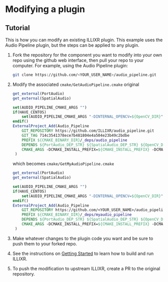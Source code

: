 # Modifying a plugin

## Tutorial

This is how you can modify an existing ILLIXR plugin. This example uses the Audio Pipeline plugin, but the steps can be applied to any plugin.

1.  Fork the repository for the component you want to modify into your own repo using the github
    web interface, then pull your repo to your computer. For example, using the Audio Pipeline plugin:
    ```bash
    git clone https://github.com/<YOUR_USER_NAME>/audio_pipeline.git
    ```

        

1.  Modify the associated `cmake/GetAudioPipeline.cmake`
    original
    ```cmake
    get_external(PortAudio)
    get_external(SpatialAudio)

    set(AUDIO_PIPELINE_CMAKE_ARGS "")
    if(HAVE_CENTOS)
        set(AUDIO_PIPELINE_CMAKE_ARGS "-DINTERNAL_OPENCV=${OpenCV_DIR}")
    endif()
    ExternalProject_Add(Audio_Pipeline
        GIT_REPOSITORY https://github.com/ILLIXR/audio_pipeline.git
        GIT_TAG 714c3541378ece7b481804e4a504e23b49c2bdbe
        PREFIX ${CMAKE_BINARY_DIR}/_deps/audio_pipeline
        DEPENDS ${PortAudio_DEP_STR} ${SpatialAudio_DEP_STR} ${OpenCV_DEP_STR}
        CMAKE_ARGS -DCMAKE_INSTALL_PREFIX=${CMAKE_INSTALL_PREFIX} -DCMAKE_BUILD_TYPE=${CMAKE_BUILD_TYPE} -DCMAKE_CXX_FLAGS=-L${CMAKE_INSTALL_PREFIX}/lib\ -L${CMAKE_INSTALL_PREFIX}/lib64 -DILLIXR_ROOT=${PROJECT_SOURCE_DIR}/include -DCMAKE_PREFIX_PATH=${CMAKE_INSTALL_PREFIX} -DCMAKE_INSTALL_LIBDIR=lib -DILLIXR_BUILD_SUFFIX=${ILLIXR_BUILD_SUFFIX} ${AUDIO_PIPELINE_CMAKE_ARGS}
     )
    ```
    which becomes `cmake/GetMyAudioPipeline.cmake`
    ```cmake
    get_external(PortAudio)
    get_external(SpatialAudio)

    set(AUDIO_PIPELINE_CMAKE_ARGS "")
    if(HAVE_CENTOS)
        set(AUDIO_PIPELINE_CMAKE_ARGS "-DINTERNAL_OPENCV=${OpenCV_DIR}")
    endif()
    ExternalProject_Add(Audio_Pipeline
        GIT_REPOSITORY https://github.com/<YOUR_USER_NAME>/audio_pipeline.git
        PREFIX ${CMAKE_BINARY_DIR}/_deps/myaudio_pipeline
        DEPENDS ${PortAudio_DEP_STR} ${SpatialAudio_DEP_STR} ${OpenCV_DEP_STR}
        CMAKE_ARGS -DCMAKE_INSTALL_PREFIX=${CMAKE_INSTALL_PREFIX} -DCMAKE_BUILD_TYPE=${CMAKE_BUILD_TYPE} -DCMAKE_CXX_FLAGS=-L${CMAKE_INSTALL_PREFIX}/lib\ -L${CMAKE_INSTALL_PREFIX}/lib64 -DILLIXR_ROOT=${PROJECT_SOURCE_DIR}/include -DCMAKE_PREFIX_PATH=${CMAKE_INSTALL_PREFIX} -DCMAKE_INSTALL_LIBDIR=lib -DILLIXR_BUILD_SUFFIX=${ILLIXR_BUILD_SUFFIX} ${AUDIO_PIPELINE_CMAKE_ARGS}
     )
    ```
   
1.  Make whatever changes to the plugin code you want and be sure to push them to your forked repo.

1.  See the instructions on [Getting Started][10] to learn how to build and run ILLIXR.

1.  To push the modification to upstream ILLIXR, create a PR to the original repository.


[//]: # (- Internal -)

[10]:   getting_started.md
